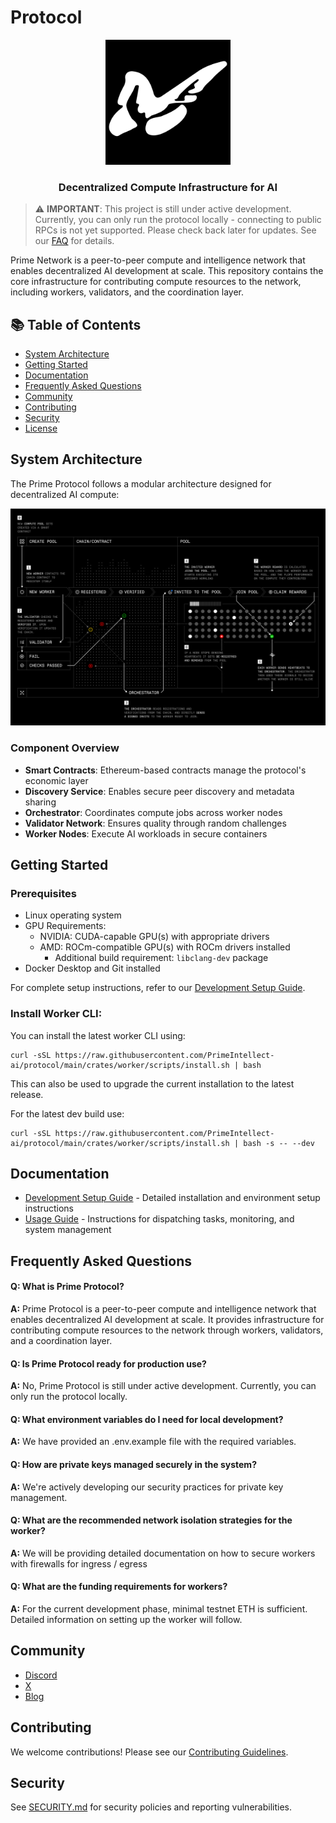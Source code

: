 # Protocol

<div align="center">
<img src="docs/assets/logo.svg" width="200" height="200" alt="Prime Protocol Logo"/>
  <h3>Decentralized Compute Infrastructure for AI</h3>
</div>

> ⚠️ **IMPORTANT**: This project is still under active development. Currently, you can only run the protocol locally - connecting to public RPCs is not yet supported. Please check back later for updates. See our [FAQ](#frequently-asked-questions) for details.

Prime Network is a peer-to-peer compute and intelligence network that enables decentralized AI development at scale. This repository contains the core infrastructure for contributing compute resources to the network, including workers, validators, and the coordination layer.

## 📚 Table of Contents
- [System Architecture](#system-architecture)
- [Getting Started](#getting-started)
- [Documentation](#documentation)
- [Frequently Asked Questions](#frequently-asked-questions)
- [Community](#community)
- [Contributing](#contributing)
- [Security](#security)
- [License](#license)

## System Architecture
The Prime Protocol follows a modular architecture designed for decentralized AI compute:

<div align="center">
  <img src="docs/assets/overview.png" alt="Prime Protocol System Architecture" width="800"/>
</div>

### Component Overview
- **Smart Contracts**: Ethereum-based contracts manage the protocol's economic layer
- **Discovery Service**: Enables secure peer discovery and metadata sharing 
- **Orchestrator**: Coordinates compute jobs across worker nodes
- **Validator Network**: Ensures quality through random challenges
- **Worker Nodes**: Execute AI workloads in secure containers

## Getting Started

### Prerequisites
- Linux operating system
- GPU Requirements:
  - NVIDIA: CUDA-capable GPU(s) with appropriate drivers
  - AMD: ROCm-compatible GPU(s) with ROCm drivers installed
    - Additional build requirement: `libclang-dev` package
- Docker Desktop and Git installed

For complete setup instructions, refer to our [Development Setup Guide](docs/development-setup.md).

### Install Worker CLI: 
You can install the latest worker CLI using:
```
curl -sSL https://raw.githubusercontent.com/PrimeIntellect-ai/protocol/main/crates/worker/scripts/install.sh | bash 
```
This can also be used to upgrade the current installation to the latest release.

For the latest dev build use: 
```
curl -sSL https://raw.githubusercontent.com/PrimeIntellect-ai/protocol/main/crates/worker/scripts/install.sh | bash -s -- --dev
```

## Documentation
- [Development Setup Guide](docs/development-setup.md) - Detailed installation and environment setup instructions
- [Usage Guide](docs/usage-guide.md) - Instructions for dispatching tasks, monitoring, and system management

## Frequently Asked Questions

#### Q: What is Prime Protocol?
**A:** Prime Protocol is a peer-to-peer compute and intelligence network that enables decentralized AI development at scale. It provides infrastructure for contributing compute resources to the network through workers, validators, and a coordination layer.

#### Q: Is Prime Protocol ready for production use?
**A:** No, Prime Protocol is still under active development. Currently, you can only run the protocol locally. 

#### Q: What environment variables do I need for local development?
**A:** We have provided an .env.example file with the required variables. 

#### Q: How are private keys managed securely in the system?
**A:** We're actively developing our security practices for private key management. 

#### Q: What are the recommended network isolation strategies for the worker?
**A:** We will be providing detailed documentation on how to secure workers with firewalls for ingress / egress 

#### Q: What are the funding requirements for workers?
**A:** For the current development phase, minimal testnet ETH is sufficient. Detailed information on setting up the worker will follow.

## Community
- [Discord](https://discord.gg/primeintellect)
- [X](https://x.com/PrimeIntellect)
- [Blog](https://www.primeintellect.ai/blog)

## Contributing
We welcome contributions! Please see our [Contributing Guidelines](CONTRIBUTING.md).

## Security
See [SECURITY.md](SECURITY.md) for security policies and reporting vulnerabilities.